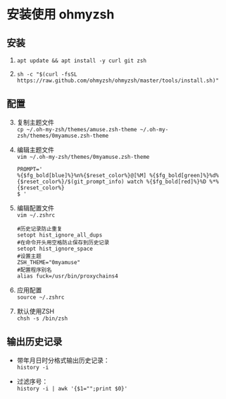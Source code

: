 # 安装使用 ohmyzsh

## 安装

1. `apt update && apt install -y curl git zsh`

2. `sh -c "$(curl -fsSL https://raw.github.com/ohmyzsh/ohmyzsh/master/tools/install.sh)"`

## 配置

3. 复制主题文件  
`cp ~/.oh-my-zsh/themes/amuse.zsh-theme ~/.oh-my-zsh/themes/0myamuse.zsh-theme`

4. 编辑主题文件  
`vim ~/.oh-my-zsh/themes/0myamuse.zsh-theme`

    ```zsh-theme
    PROMPT='
    %{$fg_bold[blue]%}%n%{$reset_color%}@[%M] %{$fg_bold[green]%}%d%{$reset_color%}/$(git_prompt_info) watch %{$fg_bold[red]%}%D %*%{$reset_color%}
    $ '
    ```

5. 编辑配置文件  
`vim ~/.zshrc`

    ```zshrc
    #历史记录防止重复
    setopt hist_ignore_all_dups
    #在命令开头用空格防止保存到历史记录
    setopt hist_ignore_space
    #设置主题
    ZSH_THEME="0myamuse"
    #配置程序别名
    alias fuck=/usr/bin/proxychains4
    ```

6. 应用配置  
`source ~/.zshrc`

7. 默认使用ZSH  
`chsh -s /bin/zsh`

## 输出历史记录

* 带年月日时分格式输出历史记录：  
`history -i`

* 过滤序号：  
`history -i | awk '{$1="";print $0}'`